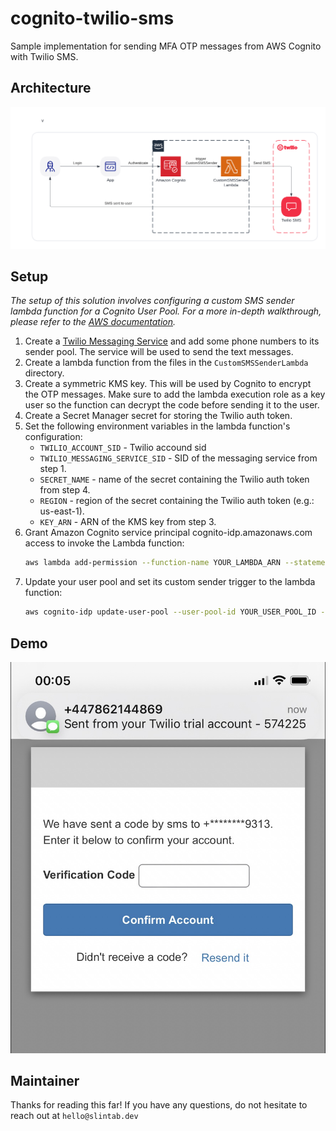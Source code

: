 # cognito-twilio-sms
Sample implementation for sending MFA OTP messages from AWS Cognito with Twilio SMS.

## Architecture
![Architecture Diagram](./architecture.png?raw=true)

## Setup

*The setup of this solution involves configuring a custom SMS sender lambda function for a Cognito User Pool. For a more in-depth walkthrough, please refer to the [AWS documentation](https://docs.aws.amazon.com/cognito/latest/developerguide/user-pool-lambda-custom-sms-sender.html).*

1. Create a [Twilio Messaging Service](https://www.twilio.com/docs/messaging/services) and add some phone numbers to its sender pool. The service will be used to send the text messages.
2. Create a lambda function from the files in the `CustomSMSSenderLambda` directory.
3. Create a symmetric KMS key. This will be used by Cognito to encrypt the OTP messages. Make sure to add the lambda execution role as a key user so the function can decrypt the code before sending it to the user.
4. Create a Secret Manager secret for storing the Twilio auth token.
5. Set the following environment variables in the lambda function's configuration:
    - `TWILIO_ACCOUNT_SID` - Twilio accound sid
    - `TWILIO_MESSAGING_SERVICE_SID` - SID of the messaging service from step 1.
    - `SECRET_NAME` - name of the secret containing the Twilio auth token from step 4.
    - `REGION` - region of the secret containing the Twilio auth token (e.g.: us-east-1).
    - `KEY_ARN` - ARN of the KMS key from step 3.
6. Grant Amazon Cognito service principal cognito-idp.amazonaws.com access to invoke the Lambda function:
    ```bash
    aws lambda add-permission --function-name YOUR_LAMBDA_ARN --statement-id "CognitoLambdaInvokeAccess" --action lambda:InvokeFunction --principal cognito-idp.amazonaws.com
    ```
7. Update your user pool and set its custom sender trigger to the lambda function:
    ```bash
    aws cognito-idp update-user-pool --user-pool-id YOUR_USER_POOL_ID --lambda-config "CustomSMSSender={LambdaVersion=V1_0,LambdaArn= YOUR_LAMBDA_ARN },KMSKeyID= YOUR_KMS_KEY_ARN"
    ```

## Demo
![Demo screenshot](./demo.jpg?raw=true)


## Maintainer
Thanks for reading this far!
If you have any questions, do not hesitate to reach out at `hello@slintab.dev`
